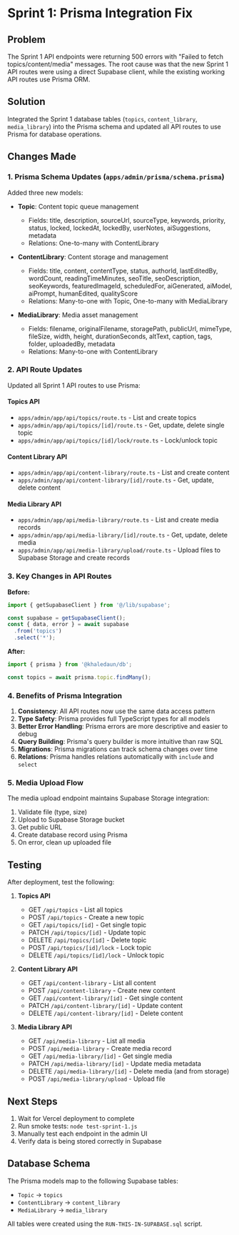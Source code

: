 # Sprint 1: Prisma Integration Fix

## Problem
The Sprint 1 API endpoints were returning 500 errors with "Failed to fetch topics/content/media" messages. The root cause was that the new Sprint 1 API routes were using a direct Supabase client, while the existing working API routes use Prisma ORM.

## Solution
Integrated the Sprint 1 database tables (`topics`, `content_library`, `media_library`) into the Prisma schema and updated all API routes to use Prisma for database operations.

## Changes Made

### 1. Prisma Schema Updates (`apps/admin/prisma/schema.prisma`)
Added three new models:

- **Topic**: Content topic queue management
  - Fields: title, description, sourceUrl, sourceType, keywords, priority, status, locked, lockedAt, lockedBy, userNotes, aiSuggestions, metadata
  - Relations: One-to-many with ContentLibrary

- **ContentLibrary**: Content storage and management
  - Fields: title, content, contentType, status, authorId, lastEditedBy, wordCount, readingTimeMinutes, seoTitle, seoDescription, seoKeywords, featuredImageId, scheduledFor, aiGenerated, aiModel, aiPrompt, humanEdited, qualityScore
  - Relations: Many-to-one with Topic, One-to-many with MediaLibrary

- **MediaLibrary**: Media asset management
  - Fields: filename, originalFilename, storagePath, publicUrl, mimeType, fileSize, width, height, durationSeconds, altText, caption, tags, folder, uploadedBy, metadata
  - Relations: Many-to-one with ContentLibrary

### 2. API Route Updates
Updated all Sprint 1 API routes to use Prisma:

#### Topics API
- `apps/admin/app/api/topics/route.ts` - List and create topics
- `apps/admin/app/api/topics/[id]/route.ts` - Get, update, delete single topic
- `apps/admin/app/api/topics/[id]/lock/route.ts` - Lock/unlock topic

#### Content Library API
- `apps/admin/app/api/content-library/route.ts` - List and create content
- `apps/admin/app/api/content-library/[id]/route.ts` - Get, update, delete content

#### Media Library API
- `apps/admin/app/api/media-library/route.ts` - List and create media records
- `apps/admin/app/api/media-library/[id]/route.ts` - Get, update, delete media
- `apps/admin/app/api/media-library/upload/route.ts` - Upload files to Supabase Storage and create records

### 3. Key Changes in API Routes

**Before:**
```typescript
import { getSupabaseClient } from '@/lib/supabase';

const supabase = getSupabaseClient();
const { data, error } = await supabase
  .from('topics')
  .select('*');
```

**After:**
```typescript
import { prisma } from '@khaledaun/db';

const topics = await prisma.topic.findMany();
```

### 4. Benefits of Prisma Integration

1. **Consistency**: All API routes now use the same data access pattern
2. **Type Safety**: Prisma provides full TypeScript types for all models
3. **Better Error Handling**: Prisma errors are more descriptive and easier to debug
4. **Query Building**: Prisma's query builder is more intuitive than raw SQL
5. **Migrations**: Prisma migrations can track schema changes over time
6. **Relations**: Prisma handles relations automatically with `include` and `select`

### 5. Media Upload Flow
The media upload endpoint maintains Supabase Storage integration:
1. Validate file (type, size)
2. Upload to Supabase Storage bucket
3. Get public URL
4. Create database record using Prisma
5. On error, clean up uploaded file

## Testing
After deployment, test the following:

1. **Topics API**
   - GET `/api/topics` - List all topics
   - POST `/api/topics` - Create a new topic
   - GET `/api/topics/[id]` - Get single topic
   - PATCH `/api/topics/[id]` - Update topic
   - DELETE `/api/topics/[id]` - Delete topic
   - POST `/api/topics/[id]/lock` - Lock topic
   - DELETE `/api/topics/[id]/lock` - Unlock topic

2. **Content Library API**
   - GET `/api/content-library` - List all content
   - POST `/api/content-library` - Create new content
   - GET `/api/content-library/[id]` - Get single content
   - PATCH `/api/content-library/[id]` - Update content
   - DELETE `/api/content-library/[id]` - Delete content

3. **Media Library API**
   - GET `/api/media-library` - List all media
   - POST `/api/media-library` - Create media record
   - GET `/api/media-library/[id]` - Get single media
   - PATCH `/api/media-library/[id]` - Update media metadata
   - DELETE `/api/media-library/[id]` - Delete media (and from storage)
   - POST `/api/media-library/upload` - Upload file

## Next Steps
1. Wait for Vercel deployment to complete
2. Run smoke tests: `node test-sprint-1.js`
3. Manually test each endpoint in the admin UI
4. Verify data is being stored correctly in Supabase

## Database Schema
The Prisma models map to the following Supabase tables:
- `Topic` → `topics`
- `ContentLibrary` → `content_library`
- `MediaLibrary` → `media_library`

All tables were created using the `RUN-THIS-IN-SUPABASE.sql` script.
